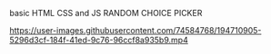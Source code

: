 basic HTML CSS and JS RANDOM CHOICE PICKER

https://user-images.githubusercontent.com/74584768/194710905-5296d3cf-184f-41ed-9c76-96ccf8a935b9.mp4